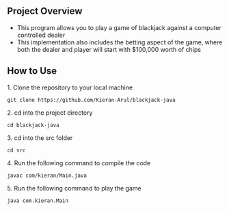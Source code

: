 ## Project Overview

- This program allows you to play a game of blackjack against a computer controlled dealer
- This implementation also includes the betting aspect of the game, where both the dealer and player will start with $100,000 worth of chips

## How to Use

1\. Clone the repository to your local machine
	
	git clone https://github.com/Kieran-Arul/blackjack-java

2\. cd into the project directory

	cd blackjack-java

3\. cd into the src folder

	cd src

4\. Run the following command to compile the code

	javac com/kieran/Main.java

5\. Run the following command to play the game

	java com.kieran.Main

